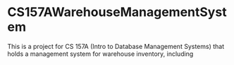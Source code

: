 # CS157AWarehouseManagementSystem
This is a project for CS 157A (Intro to Database Management Systems) that holds a management system for warehouse inventory, including 
